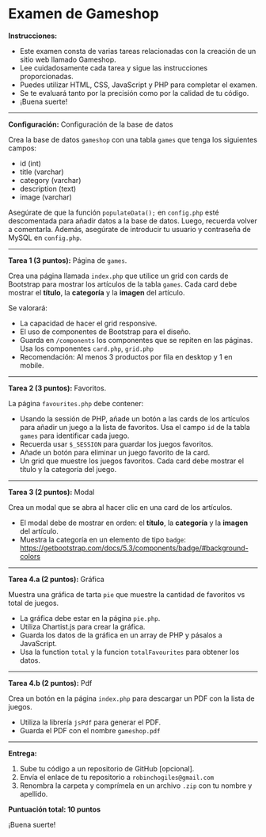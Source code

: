 # Examen de Gameshop


**Instrucciones:**
- Este examen consta de varias tareas relacionadas con la creación de un sitio web llamado Gameshop.
- Lee cuidadosamente cada tarea y sigue las instrucciones proporcionadas.
- Puedes utilizar HTML, CSS, JavaScript y PHP para completar el examen.
- Se te evaluará tanto por la precisión como por la calidad de tu código.
- ¡Buena suerte!

---

**Configuración:** Configuración de la base de datos

Crea la base de datos `gameshop` con una tabla `games` que tenga los siguientes campos:
- id (int)
- title (varchar)
- category (varchar)
- description (text)
- image (varchar)

Asegúrate de que la función `populateData();` en `config.php` esté descomentada para añadir datos a la base de datos. Luego, recuerda volver a comentarla. Además, asegúrate de introducir tu usuario y contraseña de MySQL en `config.php`.

---

**Tarea 1 (3 puntos):** Página de `games`.


Crea una página llamada `index.php` que utilice un grid con cards de Bootstrap para mostrar los artículos de la tabla `games`. Cada card debe mostrar el **título**, la **categoría** y la **imagen** del artículo.

Se valorará:
- La capacidad de hacer el grid responsive.
- El uso de componentes de Bootstrap para el diseño.
- Guarda en `/components` los componentes que se repiten en las páginas. Usa los componentes `card.php`, `grid.php`
- Recomendación: Al menos 3 productos por fila en desktop y 1 en mobile.

---

**Tarea 2 (3 puntos):** Favoritos.

La página `favourites.php` debe contener:

- Usando la sessión de PHP, añade un botón a las cards de los artículos para añadir un juego a la lista de favoritos. Usa el campo `id` de la tabla `games` para identificar cada juego.
- Recuerda usar `$_SESSION` para guardar los juegos favoritos.
- Añade un botón para eliminar un juego favorito de la card.
- Un grid que muestre los juegos favoritos. Cada card debe mostrar el título y la categoría del juego.

---

**Tarea 3 (2 puntos):** Modal

Crea un modal que se abra al hacer clic en una card de los artículos.

- El modal debe de mostrar en orden: el **título**, la **categoría** y la **imagen** del artículo.
- Muestra la categoría en un elemento de tipo `badge`: https://getbootstrap.com/docs/5.3/components/badge/#background-colors

---

**Tarea 4.a (2 puntos):** Gráfica

Muestra una gráfica de tarta `pie` que muestre la cantidad de favoritos vs total de juegos.

- La gráfica debe estar en la página `pie.php`.
- Utiliza Chartist.js para crear la gráfica.
- Guarda los datos de la gráfica en un array de PHP y pásalos a JavaScript.
- Usa la function `total` y la funcion `totalFavourites` para obtener los datos.


---

**Tarea 4.b (2 puntos):** Pdf

Crea un botón en la página `index.php` para descargar un PDF con la lista de juegos.

- Utiliza la librería `jsPdf` para generar el PDF.
- Guarda el PDF con el nombre `gameshop.pdf`

---

**Entrega:**

1. Sube tu código a un repositorio de GitHub [opcional].
2. Envía el enlace de tu repositorio a `robinchogiles@gmail.com`
3. Renombra la carpeta y comprímela en un archivo `.zip` con tu nombre y apellido.



**Puntuación total: 10 puntos**

¡Buena suerte!
